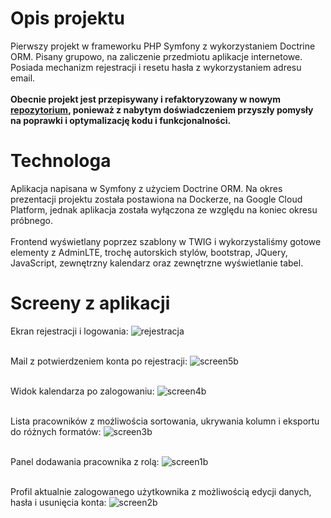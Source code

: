 # Opis projektu
Pierwszy projekt w frameworku PHP Symfony z wykorzystaniem Doctrine ORM. Pisany grupowo, na zaliczenie przedmiotu aplikacje internetowe. Posiada mechanizm rejestracji i resetu hasła z wykorzystaniem adresu email.
<br /> <br />**Obecnie projekt jest przepisywany i refaktoryzowany w nowym
[repozytorium](https://github.com/jakub-gogolewski/Aplikacja-zgloszenia-v1.0), ponieważ z nabytym doświadczeniem przyszły pomysły na poprawki i optymalizację kodu i funkcjonalności.**

# Technologa
Aplikacja napisana w Symfony z użyciem Doctrine ORM. Na okres prezentacji projektu została postawiona na Dockerze, na Google Cloud Platform, jednak aplikacja została wyłączona ze względu na koniec okresu próbnego.
<br /> <br />Frontend wyświetlany poprzez szablony w TWIG i wykorzystaliśmy gotowe elementy z AdminLTE, trochę autorskich stylów, bootstrap, JQuery, JavaScript, zewnętrzny kalendarz oraz zewnętrzne wyświetlanie tabel.

# Screeny z aplikacji
Ekran rejestracji i logowania:
![rejestracja](https://github.com/jakub-gogolewski/Aplikacja-zgloszenia-v0.5/assets/68034177/a07d16ab-fea1-4b2b-a444-cadc61958aa7)
<br /><br />

Mail z potwierdzeniem konta po rejestracji:
![screen5b](https://github.com/jakub-gogolewski/Aplikacja-zgloszenia-v0.5/assets/68034177/34cd2ed2-3251-4f18-8e47-98a9310cec47)
<br /><br />

Widok kalendarza po zalogowaniu:
![screen4b](https://github.com/jakub-gogolewski/Aplikacja-zgloszenia-v0.5/assets/68034177/32d3a974-d105-479c-9c97-479e939da7ac)
<br /><br />

Lista pracowników z możliwościa sortowania, ukrywania kolumn i eksportu do różnych formatów:
![screen3b](https://github.com/jakub-gogolewski/Aplikacja-zgloszenia-v0.5/assets/68034177/a251246d-6980-4c37-9ec1-a4266bbd10db)
<br /><br />

Panel dodawania pracownika z rolą:
![screen1b](https://github.com/jakub-gogolewski/Aplikacja-zgloszenia-v0.5/assets/68034177/92585d3a-7847-40b1-9890-265d1bcd7aaa)
<br /><br />

Profil aktualnie zalogowanego użytkownika z możliwością edycji danych, hasła i usunięcia konta:
![screen2b](https://github.com/jakub-gogolewski/Aplikacja-zgloszenia-v0.5/assets/68034177/268cf5f8-ca05-4ab5-9d6b-a3f5b9280a8f)
<br />

